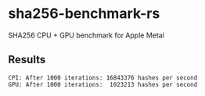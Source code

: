# sha256-benchmark-rs
SHA256 CPU + GPU benchmark for Apple Metal

## Results

```
CPI: After 1000 iterations: 16843376 hashes per second
GPU: After 1000 iterations:  1023213 hashes per second
```
